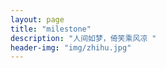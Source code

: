 ```yaml
---
layout: page
title: "milestone"
description: "人间如梦，倚笑乘风凉 "
header-img: "img/zhihu.jpg"
---
```









